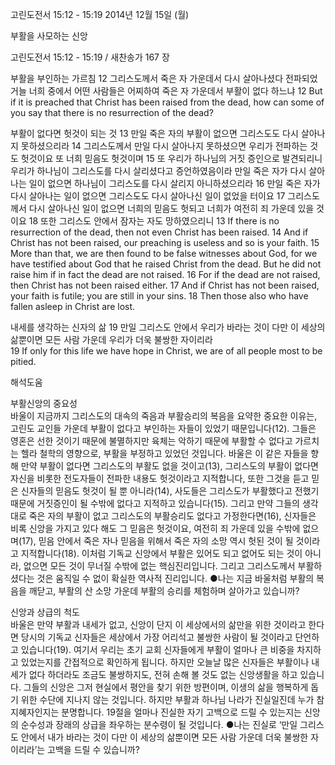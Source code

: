 고린도전서 15:12 - 15:19 
2014년 12월 15일 (월)

부활을 사모하는 신앙



고린도전서 15:12 - 15:19 / 새찬송가 167 장


부활을 부인하는 가르침
12 그리스도께서 죽은 자 가운데서 다시 살아나셨다 전파되었거늘 너희 중에서 어떤 사람들은 어찌하여 죽은 자 가운데서 부활이 없다 하느냐 
12 But if it is preached that Christ has been raised from the dead, how can some of you say that there is no resurrection of the dead? 

부활이 없다면 헛것이 되는 것
13 만일 죽은 자의 부활이 없으면 그리스도도 다시 살아나지 못하셨으리라 14 그리스도께서 만일 다시 살아나지 못하셨으면 우리가 전파하는 것도 헛것이요 또 너희 믿음도 헛것이며 15 또 우리가 하나님의 거짓 증인으로 발견되리니 우리가 하나님이 그리스도를 다시 살리셨다고 증언하였음이라 만일 죽은 자가 다시 살아나는 일이 없으면 하나님이 그리스도를 다시 살리지 아니하셨으리라 16 만일 죽은 자가 다시 살아나는 일이 없으면 그리스도도 다시 살아나신 일이 없었을 터이요 17 그리스도께서 다시 살아나신 일이 없으면 너희의 믿음도 헛되고 너희가 여전히 죄 가운데 있을 것이요 18 또한 그리스도 안에서 잠자는 자도 망하였으리니 
13 If there is no resurrection of the dead, then not even Christ has been raised. 14 And if Christ has not been raised, our preaching is useless and so is your faith. 15 More than that, we are then found to be false witnesses about God, for we have testified about God that he raised Christ from the dead. But he did not raise him if in fact the dead are not raised. 16 For if the dead are not raised, then Christ has not been raised either. 17 And if Christ has not been raised, your faith is futile; you are still in your sins. 18 Then those also who have fallen asleep in Christ are lost. 

내세를 생각하는 신자의 삶
19 만일 그리스도 안에서 우리가 바라는 것이 다만 이 세상의 삶뿐이면 모든 사람 가운데 우리가 더욱 불쌍한 자이리라   
19 If only for this life we have hope in Christ, we are of all people most to be pitied.

해석도움





부활신앙의 중요성  
바울이 지금까지 그리스도의 대속의 죽음과 부활승리의 복음을 요약한 중요한 이유는, 고린도 교인들 가운데 부활이 없다고 부인하는 자들이 있었기 때문입니다(12). 그들은 영혼은 선한 것이기 때문에 불멸하지만 육체는 악하기 때문에 부활할 수 없다고 가르치는 헬라 철학의 영향으로, 부활을 부정하고 있었던 것입니다. 바울은 이 같은 자들을 향해 만약 부활이 없다면 그리스도의 부활도 없을 것이고(13), 그리스도의 부활이 없다면 자신을 비롯한 전도자들이 전파한 내용도 헛것이라고 지적합니다, 또한 그것을 듣고 믿은 신자들의 믿음도 헛것이 될 뿐 아니라(14), 사도들은 그리스도가 부활했다고 전했기 때문에 거짓증인이 될 수밖에 없다고 지적하고 있습니다(15). 그리고 만약 그들의 생각대로 죽은 자의 부활이 없고 그리스도의 부활승리도 없다고 가정한다면(16), 신자들은 비록 신앙을 가지고 있다 해도 그 믿음은 헛것이요, 여전히 죄 가운데 있을 수밖에 없으며(17), 믿음 안에서 죽은 자나 믿음을 위해서 죽은 자의 소망 역시 헛된 것이 될 것이라고 지적합니다(18). 이처럼 기독교 신앙에서 부활은 있어도 되고 없어도 되는 것이 아니라, 없으면 모든 것이 무너질 수밖에 없는 핵심진리입니다. 그리고 그리스도께서 부활하셨다는 것은 움직일 수 없이 확실한 역사적 진리입니다. 
●나는 지금 바울처럼 부활의 복음을 깨닫고, 부활의 산 소망 가운데 부활의 승리를 체험하며 살아가고 있습니까?       

신앙과 상급의 척도  
바울은 만약 부활과 내세가 없고, 신앙이 단지 이 세상에서의 삶만을 위한 것이라고 한다면 당시의 기독교 신자들은 세상에서 가장 어리석고 불쌍한 사람이 될 것이라고 단언하고 있습니다(19). 여기서 우리는 초기 교회 신자들에게 부활이 얼마나 큰 비중을 차지하고 있었는지를 간접적으로 확인하게 됩니다. 하지만 오늘날 많은 신자들은 부활이나 내세가 없다 하더라도 조금도 불쌍하지도, 전혀 손해 볼 것도 없는 신앙생활을 하고 있습니다. 그들의 신앙은 그저 현실에서 평안을 찾기 위한 방편이며, 이생의 삶을 행복하게 돕기 위한 수단에 지나지 않는 것입니다. 하지만 부활과 하나님 나라가 진실일진데 누가 참 지혜자인지는 분명합니다. 19절을 얼마나 진실한 자기 고백으로 드릴 수 있는지는 신앙의 순수성과 장래의 상급을 좌우하는 분수령이 될 것입니다. 
●나는 진실로 ‘만일 그리스도 안에서 내가 바라는 것이 다만 이 세상의 삶뿐이면 모든 사람 가운데 더욱 불쌍한 자이리라’는 고백을 드릴 수 있습니까?